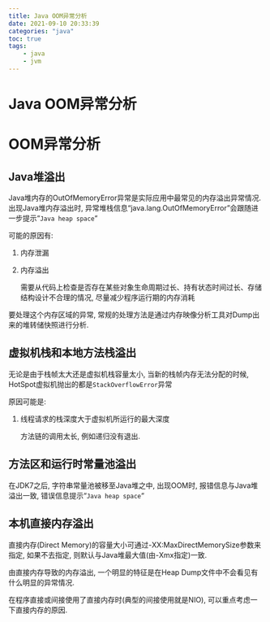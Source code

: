 ```yaml
---
title: Java OOM异常分析
date: 2021-09-10 20:33:39
categories: "java"
toc: true
tags: 
	- java
    - jvm
---
```




# Java OOM异常分析

# OOM异常分析

## Java堆溢出

Java堆内存的OutOfMemoryError异常是实际应用中最常见的内存溢出异常情况. 出现Java堆内存溢出时, 异常堆栈信息“java.lang.OutOfMemoryError”会跟随进一步提示“`Java heap space`“

可能的原因有:

1. 内存泄漏
2. 内存溢出
   
    需要从代码上检查是否存在某些对象生命周期过长、持有状态时间过长、存储结构设计不合理的情况, 尽量减少程序运行期的内存消耗
    

要处理这个内存区域的异常, 常规的处理方法是通过内存映像分析工具对Dump出来的堆转储快照进行分析.

## 虚拟机栈和本地方法栈溢出

无论是由于栈帧太大还是虚拟机栈容量太小, 当新的栈帧内存无法分配的时候, HotSpot虚拟机抛出的都是`StackOverflowError`异常

原因可能是:

1. 线程请求的栈深度大于虚拟机所运行的最大深度
   
    方法链的调用太长, 例如递归没有退出.
    

## 方法区和运行时常量池溢出

在JDK7之后, 字符串常量池被移至Java堆之中, 出现OOM时, 报错信息与Java堆溢出一致, 错误信息提示“`Java heap space`“

## 本机直接内存溢出

直接内存(Direct Memory)的容量大小可通过-XX:MaxDirectMemorySize参数来指定, 如果不去指定, 则默认与Java堆最大值(由-Xmx指定)一致.

由直接内存导致的内存溢出, 一个明显的特征是在Heap Dump文件中不会看见有什么明显的异常情况.

在程序直接或间接使用了直接内存时(典型的间接使用就是NIO), 可以重点考虑一下直接内存的原因.